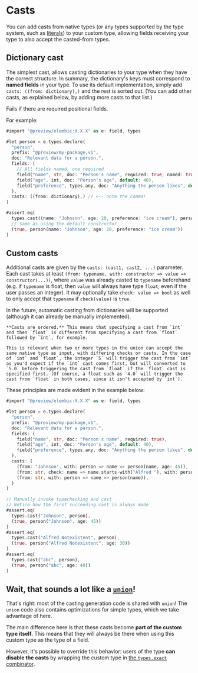 # Casts

You can add casts from native types (or any types supported by the type system, such as [literals](../type-system/special-types.md#typesliteral-accepting-only-a-single-value-of-a-type)) to your custom type, allowing fields receiving your type to also accept the casted-from types.

## Dictionary cast

The simplest cast, allows casting dictionaries to your type when they have the correct structure. In summary, the dictionary's keys must correspond to **named fields** in your type. To use its default implementation, simply add `casts: ((from: dictionary),)` and the rest is sorted out. (You can add other casts, as explained below, by adding more casts to that list.)

Fails if there are required positional fields.

For example:

```rs
#import "@preview/elembic:X.X.X" as e: field, types

#let person = e.types.declare(
  "person",
  prefix: "@preview/my-package,v1",
  doc: "Relevant data for a person.",
  fields: (
    // All fields named, one required
    field("name", str, doc: "Person's name", required: true, named: true),
    field("age", int, doc: "Person's age", default: 40),
    field("preference", types.any, doc: "Anything the person likes", default: none)
  ),
  casts: ((from: dictionary),) // <-- note the comma!
)

#assert.eq(
  types.cast((name: "Johnson", age: 20, preference: "ice cream"), person),
  // Same as using the default constructor
  (true, person(name: "Johnson", age: 20, preference: "ice cream"))
)
```

## Custom casts

Additional casts are given by the `casts: (cast1, cast2, ...)` parameter. Each cast takes at least `(from: typename, with: constructor => value => constructor(...))`, where `value` was already casted to `typename` beforehand (e.g. if `typename` is float, then `value` will always have type `float`, even if the user passes an integer). It may optionally take `check: value => bool` as well to only accept that `typename` if `check(value)` is `true`.

In the future, automatic casting from dictionaries will be supported (although it can already be manually implemented).

```admonish note
**Casts are ordered.** This means that specifying a cast from `int` and then `float` is different from specifying a cast from `float` followed by `int`, for example.

This is relevant when two or more types in the union can accept the same native type as input, with differing checks or casts. In the case of `int` and `float`, the integer `5` will trigger the cast from `int` as you'd expect if the `int` cast comes first, but will converted to `5.0` before triggering the cast from `float` if the `float` cast is specified first. (Of course, a float such as `4.0` will trigger the cast from `float` in both cases, since it isn't accepted by `int`).
```

These principles are made evident in the example below:

```rs
#import "@preview/elembic:X.X.X" as e: field, types

#let person = e.types.declare(
  "person",
  prefix: "@preview/my-package,v1",
  doc: "Relevant data for a person.",
  fields: (
    field("name", str, doc: "Person's name", required: true),
    field("age", int, doc: "Person's age", default: 40),
    field("preference", types.any, doc: "Anything the person likes", default: none)
  ),
  casts: (
    (from: "Johnson", with: person => name => person(name, age: 45)),
    (from: str, check: name => name.starts-with("Alfred "), with: person => name => person(name, age: 30)),
    (from: str, with: person => name => person(name)),
  )
)

// Manually invoke typechecking and cast
// Notice how the first succeeding cast is always made
#assert.eq(
  types.cast("Johnson", person),
  (true, person("Johnson", age: 45))
)
#assert.eq(
  types.cast("Alfred Notexistent", person),
  (true, person("Alfred Notexistent", age: 30))
)
#assert.eq(
  types.cast("abc", person),
  (true, person("abc", age: 40))
)
```

## Wait, that sounds a lot like a [`union`](../type-system/type-combinators.md#typesunion-either-of-multiple-types)!

That's right: most of the casting generation code is shared with `union`! The `union` code also contains optimizations for simple types, which we take advantage of here.

The main difference here is that these casts become **part of the custom type itself.** This means that they will always be there when using this custom type as the type of a field.

However, it's possible to override this behavior: users of the type **can disable the casts** by wrapping the custom type in [the `types.exact` combinator](../type-system/type-combinators.md#typesexact-disable-casting-for-a-type).
